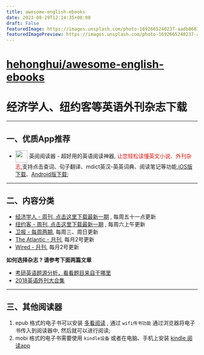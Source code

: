 ```yaml
---
title: awesome-english-ebooks
date: 2023-08-29T12:14:35+08:00
draft: False
featuredImage: https://images.unsplash.com/photo-1692665240237-aadb86836077?ixid=M3w0NjAwMjJ8MHwxfHJhbmRvbXx8fHx8fHx8fDE2OTMyODI0NjV8&ixlib=rb-4.0.3
featuredImagePreview: https://images.unsplash.com/photo-1692665240237-aadb86836077?ixid=M3w0NjAwMjJ8MHwxfHJhbmRvbXx8fHx8fHx8fDE2OTMyODI0NjV8&ixlib=rb-4.0.3
---
```


# [hehonghui/awesome-english-ebooks](https://github.com/hehonghui/awesome-english-ebooks)

# 经济学人、纽约客等英语外刊杂志下载
---------------------

## 一、优质App推荐

* <img align="center" src="https://ereader.link/images/ereader.png" width="32px" /> 英阅阅读器 - 超好用的英语阅读神器, <font color="#e3120b">让您轻松读懂英文小说、外刊杂志</font>,支持点击查词、句子翻译、mdict英汉-英英词典、阅读笔记等功能,[iOS版下载](https://apps.apple.com/cn/app/ereader-%E8%8B%B1%E9%98%85%E9%98%85%E8%AF%BB%E5%99%A8/id1558805880)、[Android版下载](https://www.coolapk.com/apk/283424);

---------------------

## 二、内容分类

* [经济学人 - 周刊, 点击这里下载最新一期](01_economist/te_2023.08.26) , 每周五十一点更新
* [纽约客 - 周刊, 点击这里下载最新一期](02_new_yorker/2023.08.28) , 每周六上午更新
* [卫报 - 每周两期](09_guardian/), 每周三、周日更新
* [The Atlantic - 月刊](04_atlantic), 每月2号更新
* [Wired - 月刊](05_wired), 每月2号更新

**如何选择杂志 ? 请参考下面两篇文章**

* [考研英语题源分析，看看题目来自于哪里](https://zhuanlan.zhihu.com/p/25051680)
* [2018英语外刊大合集](https://zhuanlan.zhihu.com/p/54181221)


-------------------------------------
## 三、其他阅读器

1. epub 格式的电子书可以安装 [多看阅读](https://www.duokan.com/product) ,  通过 `wifi传书功能` 通过浏览器将电子书传入到阅读器中, 然后就可以进行阅读;
2. mobi 格式的电子书需要使用 `kindle设备` 或者在电脑、手机上安装 [kindle 阅读app](https://www.amazon.cn/kindle-dbs/fd/kcp/ref=sv_kinc_0)
